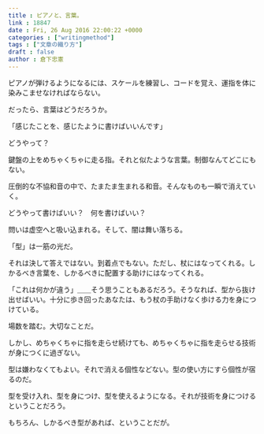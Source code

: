 ```yaml
---
title : ピアノと、言葉。
link : 18847
date : Fri, 26 Aug 2016 22:00:22 +0000
categories : ["writingmethod"]
tags : ["文章の織り方"]
draft : false
author : 倉下忠憲
---
```


ピアノが弾けるようになるには、スケールを練習し、コードを覚え、運指を体に染みこませなければならない。

だったら、言葉はどうだろうか。

「感じたことを、感じたように書けばいいんです」

どうやって？

鍵盤の上をめちゃくちゃに走る指。それと似たような言葉。制御なんてどこにもない。

圧倒的な不協和音の中で、たまたま生まれる和音。そんなものも一瞬で消えていく。

どうやって書けばいい？　何を書けばいい？

問いは虚空へと吸い込まれる。そして、闇は舞い落ちる。

「型」は一筋の光だ。

それは決して答えではない。到着点でもない。ただし、杖にはなってくれる。しかるべき言葉を、しかるべきに配置する助けにはなってくれる。

「これは何かが違う」＿＿そう思うこともあるだろう。そうなれば、型から抜け出せばいい。十分に歩き回ったあなたは、もう杖の手助けなく歩ける力を身につけている。

場数を踏む。大切なことだ。

しかし、めちゃくちゃに指を走らせ続けても、めちゃくちゃに指を走らせる技術が身につくに過ぎない。

型は嫌わなくてもよい。それで消える個性などない。型の使い方にすら個性が宿るのだ。

型を受け入れ、型を身につけ、型を使えるようになる。それが技術を身につけるということだろう。

もちろん、しかるべき型があれば、ということだが。